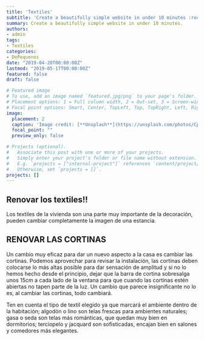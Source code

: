 ```yaml
---
title: 'Textiles'
subtitle: 'Create a beautifully simple website in under 10 minutes :rocket:'
summary: Create a beautifully simple website in under 10 minutes.
authors:
- admin
tags:
- Textiles
categories:
- DePequenos
date: "2019-04-20T00:00:00Z"
lastmod: "2019-05-17T00:00:00Z"
featured: false
draft: false

# Featured image
# To use, add an image named `featured.jpg/png` to your page's folder.
# Placement options: 1 = Full column width, 2 = Out-set, 3 = Screen-width
# Focal point options: Smart, Center, TopLeft, Top, TopRight, Left, Right, BottomLeft, Bottom, BottomRight
image:
  placement: 2
  caption: 'Image credit: [**Unsplash**](https://unsplash.com/photos/CpkOjOcXdUY)'
  focal_point: ""
  preview_only: false

# Projects (optional).
#   Associate this post with one or more of your projects.
#   Simply enter your project's folder or file name without extension.
#   E.g. `projects = ["internal-project"]` references `content/project/deep-learning/index.md`.
#   Otherwise, set `projects = []`.
projects: []
---
```



## **Renovar los textiles!!**

Los textiles de la vivienda son una parte muy importante de la decoración, pueden cambiar completamente la imagen de una estancia.

## **RENOVAR LAS CORTINAS** 

Un cambio muy eficaz para dar un nuevo aspecto a la casa es cambiar las cortinas. Podemos aprovechar para revisar la instalación, las cortinas deben colocarse lo más altas posible para dar sensación de amplitud y si no lo hemos hecho desde el principio, dejar que la barra de cortina sobresalga unos 15cm a cada lado de la ventana para que cuando las cortinas estén abiertas no tapen parte de la luz. Un cambio que parece insignificante no lo es, al cambiar las cortinas, todo cambiará.

Ten en cuenta el tipo de textil elegido ya que marcará el ambiente dentro de la habitación; algodón o lino son telas frescas para ambientes naturales; gasa o seda son telas más románticas, que quedan muy bien en dormitorios; terciopelo y jacquard son sofisticadas, encajan bien en salones y comedores más elegantes.
